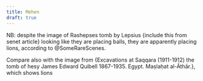 ```yaml
---
title: Mehen
draft: true
---
```


NB: despite the image of Rashepses tomb by Lepsius {include this from senet
article} looking like they are placing balls, they are apparently placing
lions, according to @SomeRareScenes.

Compare also with the image from {Excavations at Saqqara (1911-1912) the tomb of
hesy James Edward Quibell 1867-1935. Egypt. Maṣlaḥat al-Āthār.}, which shows
lions
